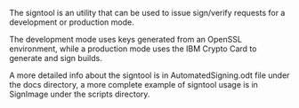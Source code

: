 The signtool is an utility that can be used to issue sign/verify requests for a development or
production mode.

The development mode uses keys generated from an OpenSSL environment, while a production mode
uses the IBM Crypto Card to generate and sign builds.

A more detailed info about the signtool is in AutomatedSigning.odt file under the docs directory, a
more complete example of signtool usage is in SignImage under the scripts directory.
